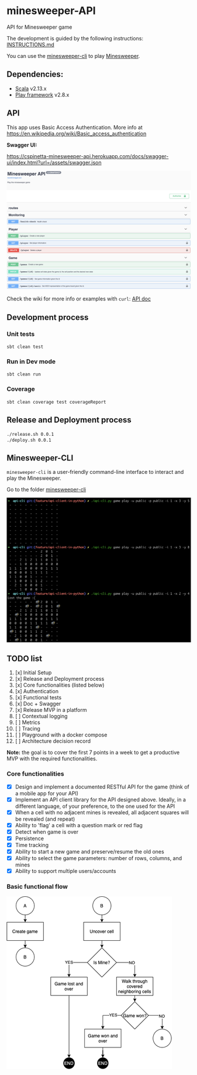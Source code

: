 # minesweeper-API
API for Minesweeper game

The development is guided by the following instructions: [INSTRUCTIONS.md](INSTRUCTIONS.md)

You can use the [minesweeper-cli](./minesweeper-cli) to play [Minesweeper](https://en.wikipedia.org/wiki/Minesweeper_(video_game)).

## Dependencies:
- [Scala] v2.13.x
- [Play framework] v2.8.x

## API

This app uses Basic Access Authentication. More info at https://en.wikipedia.org/wiki/Basic_access_authentication

**Swagger UI:**

https://cspinetta-minesweeper-api.herokuapp.com/docs/swagger-ui/index.html?url=/assets/swagger.json

![Swagger UI](docs/swagger-api-doc_v2.png)

Check the wiki for more info or examples with `curl`: [API doc](https://github.com/cspinetta/minesweeper-API/wiki/API)

## Development process

### Unit tests

````sbtshell
sbt clean test
````

### Run in Dev mode

````sbtshell
sbt clean run
````

### Coverage

````sbtshell
sbt clean coverage test coverageReport
````

## Release and Deployment process

````shell script
./release.sh 0.0.1
./deploy.sh 0.0.1
````

## Minesweeper-CLI

`minesweeper-cli` is a user-friendly command-line interface to interact and play the Minesweeper.

Go to the folder [minesweeper-cli](./minesweeper-cli)

![Minesweeper CLI](docs/minsweeper-cli_v1.png)

## TODO list

1. [x] Initial Setup
2. [x] Release and Deployment process
3. [x] Core functionalities (listed below)
4. [x] Authentication
5. [x] Functional tests
6. [x] Doc + Swagger
7. [x] Release MVP in a platform
8. [ ] Contextual logging
9. [ ] Metrics
10. [ ] Tracing
11. [ ] Playground with a docker compose
12. [ ] Architecture decision record

**Note:** the goal is to cover the first 7 points in a week
to get a productive MVP with the required functionalities.

### Core functionalities

- [x] Design and implement a documented RESTful API for the game (think of a mobile app for your API)
- [x] Implement an API client library for the API designed above. Ideally, in a different language, of your preference, to the one used for the API
- [x] When a cell with no adjacent mines is revealed, all adjacent squares will be revealed (and repeat)
- [x] Ability to 'flag' a cell with a question mark or red flag
- [x] Detect when game is over
- [x] Persistence
- [x] Time tracking
- [x] Ability to start a new game and preserve/resume the old ones
- [x] Ability to select the game parameters: number of rows, columns, and mines
- [x] Ability to support multiple users/accounts

### Basic functional flow

![Basic functional flow](docs/minisweeper_basic-functional-flow_v1.png)

[Scala]: https://www.scala-lang.org/
[Play framework]: https://www.playframework.com/
